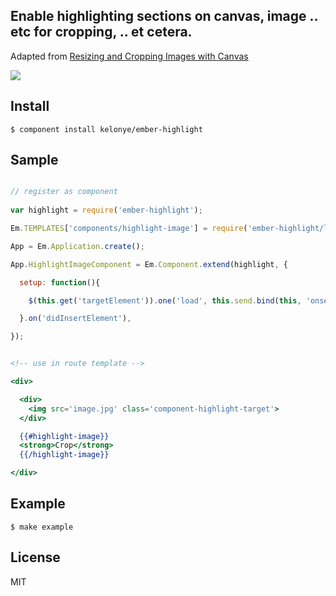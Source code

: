 ## Enable highlighting sections on canvas, image .. etc for cropping, .. et cetera.

Adapted from [Resizing and Cropping Images with Canvas](http://tympanus.net/codrops/2014/10/30/resizing-cropping-images-canvas/)

![](https://dl.dropbox.com/u/30162278/ember-highlight.png)

Install
---

    $ component install kelonye/ember-highlight

Sample
---

```js

// register as component
    
var highlight = require('ember-highlight');

Em.TEMPLATES['components/highlight-image'] = require('ember-highlight/lib/template');

App = Em.Application.create();

App.HighlightImageComponent = Em.Component.extend(highlight, {

  setup: function(){

    $(this.get('targetElement')).one('load', this.send.bind(this, 'onsetup'));          

  }.on('didInsertElement'),

});

```

```hbs

<!-- use in route template -->

<div>

  <div>
    <img src='image.jpg' class='component-highlight-target'>
  </div>

  {{#highlight-image}}
  <strong>Crop</strong>
  {{/highlight-image}}

</div>

```

Example
---

    $ make example

License
---

MIT
